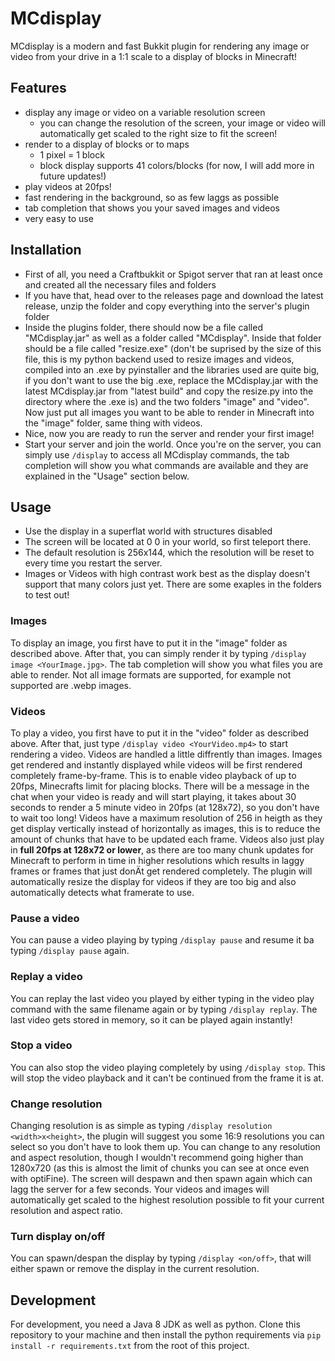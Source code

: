 # MCdisplay
MCdisplay is a modern and fast Bukkit plugin for rendering any image or video from your drive in a 1:1 scale to a display of blocks in Minecraft!

## Features

  * display any image or video on a variable resolution screen
    * you can change the resolution of the screen, your image or video will automatically get scaled to the right size to fit the screen!
  * render to a display of blocks or to maps  
    * 1 pixel = 1 block
    * block display supports 41 colors/blocks (for now, I will add more in future updates!)
  * play videos at 20fps!
  * fast rendering in the background, so as few laggs as possible
  * tab completion that shows you your saved images and videos
  * very easy to use
  
## Installation
  * First of all, you need a Craftbukkit or Spigot server that ran at least once and created all the necessary files and folders
  * If you have that, head over to the releases page and download the latest release, unzip the folder and copy everything into the server's plugin folder
  * Inside the plugins folder, there should now be a file called "MCdisplay.jar" as well as a folder called "MCdisplay". Inside that folder should be a file called "resize.exe" (don't be suprised by the size of this file, this is my python backend used to resize images and videos, compiled into an .exe by pyinstaller and the libraries used are quite big, if you don't want to use the big .exe, replace the MCdisplay.jar with the latest MCdisplay.jar from "latest build" and copy the resize.py into the directory where the .exe is) and the two folders "image" and "video". Now just put all images you want to be able to render in Minecraft into the "image" folder, same thing with videos.
  * Nice, now you are ready to run the server and render your first image!
  * Start your server and join the world. Once you're on the server, you can simply use `/display` to access all MCdisplay commands, the tab completion will show you what commands are available and they are explained in the "Usage" section below.
  
## Usage
  * Use the display in a superflat world with structures disabled
  * The screen will be located at 0 0 in your world, so first teleport there.
  * The default resolution is 256x144, which the resolution will be reset to every time you restart the server.
  * Images or Videos with high contrast work best as the display doesn't support that many colors just yet. There are some exaples in the folders to test out!
  ### Images
  To display an image, you first have to put it in the "image" folder as described above. 
  After that, you can simply render it by typing `/display image <YourImage.jpg>`. The tab completion 
  will show you what files you are able to render.
  Not all image formats are supported, for example not supported are .webp images.
  ### Videos
  To play a video, you first have to put it in the "video" folder as described above. 
    After that, just type `/display video <YourVideo.mp4>` to start rendering a video. 
    Videos are handled a little diffrently than images. Images get rendered and instantly displayed while videos will be first rendered completely frame-by-frame. This is to enable video playback of up to 20fps, Minecrafts limit for placing blocks.
    There will be a message in the chat when your video is ready and will start playing, it takes about 30 seconds to render a 5 minute video in 20fps (at 128x72), so you don't have to wait too long!
    Videos have a maximum resolution of 256 in heigth as they get display vertically instead of horizontally as images, this is to reduce the amount of chunks that have to be updated each frame.
    Videos also just play in **full 20fps at 128x72 or lower**, as there are too many chunk updates for Minecraft to perform in time in higher resolutions which results in laggy frames or frames that just donÄt get rendered completely.
    The plugin will automatically resize the display for videos if they are too big and also automatically detects what framerate to use.
  ### Pause a video
  You can pause a video playing by typing `/display pause` and resume it ba typing `/display pause` again.
  ### Replay a video
  You can replay the last video you played by either typing in the video play command with the same filename again or by typing `/display replay`. The last video gets stored in memory, so it can be played again instantly!
  ### Stop a video
  You can also stop the video playing completely by using `/display stop`. This will stop the video playback and it can't be continued from the frame it is at.
  ### Change resolution
  Changing resolution is as simple as typing `/display resolution <width>x<height>`, the plugin will suggest you some 16:9 resolutions you can select so you don't have to look them up. You can change to any resolution and aspect resolution, though I wouldn't recommend going higher than 1280x720 (as this is almost the limit of chunks you can see at once even with optiFine).
    The screen will despawn and then spawn again which can lagg the server for a few seconds. Your videos and images will automatically get scaled to the highest resolution possible to fit your current resolution and aspect ratio.
  ### Turn display on/off
  You can spawn/despan the display by typing `/display <on/off>`, that will either spawn or remove the display in the current resolution.

## Development
  For development, you need a Java 8 JDK as well as python. Clone this repository to your machine and then install the python requirements via `pip install -r requirements.txt` from the root of this project.
